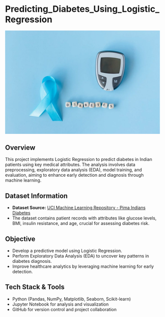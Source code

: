 # Predicting_Diabetes_Using_Logistic_Regression

![Diabetes](https://raw.githubusercontent.com/aadilchavhan/Predicting_Diabetes_Using_Logistic_Regression/main/diabetes.webp)

## Overview
This project implements Logistic Regression to predict diabetes in Indian patients using key medical attributes. The analysis involves data preprocessing, exploratory data analysis (EDA), model training, and evaluation, aiming to enhance early detection and diagnosis through machine learning.

## Dataset Information  
- **Dataset Source:** [UCI Machine Learning Repository - Pima Indians Diabetes](https://archive.ics.uci.edu/ml/datasets/Pima+Indians+Diabetes)  
- The dataset contains patient records with attributes like glucose levels, BMI, insulin resistance, and age, crucial for assessing diabetes risk.
## Objective
- Develop a predictive model using Logistic Regression.
- Perform Exploratory Data Analysis (EDA) to uncover key patterns in diabetes diagnosis.
- Improve healthcare analytics by leveraging machine learning for early detection.
## Tech Stack & Tools
- Python (Pandas, NumPy, Matplotlib, Seaborn, Scikit-learn)
- Jupyter Notebook for analysis and visualization
- GitHub for version control and project collaboration
